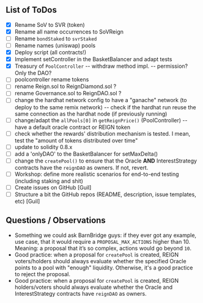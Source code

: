 ## List of ToDos

- [x] Rename SoV to SVR (token)
- [x] Rename all name occurrences to SoVReign
- [ ] Rename `bondStaked` to `svrStaked`
- [ ] Rename names (uniswap) pools
- [x] Deploy script (all contracts!)
- [x] Implement setController in the BasketBalancer and adapt tests
- [x] Treasury of `PoolController`
      -- withdraw method impl.
      -- permission? Only the DAO?
- [ ] poolcontroller rename tokens
- [ ] rename Reign.sol to ReignDiamond.sol ?
- [ ] rename Governance.sol to ReignDAO.sol ?
- [ ] change the hardhat network config to have a "ganache" network (to deploy to the same remix network)
      -- check if the hardhat run reuse the same connection as the hardhat node (if previously running)
- [ ] change/adapt the `allPools[0]` in `getReignPrice()` (PoolController)
      -- have a default oracle contract or REIGN token
- [ ] check whether the rewards' distribution mechanism is tested. I mean, test the "amount of tokens distributed over time"
- [ ] update to solidity 0.8.x
- [ ] add a 'onlyDAO' to the BasketBalancer for setMaxDelta()
- [ ] change the `createPool()` to ensure that the Oracle **AND** InterestStrategy contracts have
the `reignDAO` as owners. If not, revert.
- [ ] Workshop: define more realistic scenarios for end-to-end testing (including staking and shit)
- [ ] Create issues on GitHub [Guil]
- [ ] Structure a bit the GitHub repos (README, description, issue templates, etc) [Guil]

## Questions / Observations

- Something we could ask BarnBridge guys: if they ever got any example, use case, 
that it would require a `PROPOSAL_MAX_ACTIONS` higher than 10. Meaning: a proposal that it’s so complex, 
actions would go beyond `10`.
- Good practice: when a proposal for `createPool` is created, REIGN voters/holders should always evaluate
whether the specified Oracle points to a pool with "enough" liquidity. Otherwise, it's a good practice
to reject the proposal.
- Good practice: when a proposal for `createPool` is created, REIGN holders/voters should always evaluate
whether the Oracle and InterestStrategy contracts have `reignDAO` as owners.
